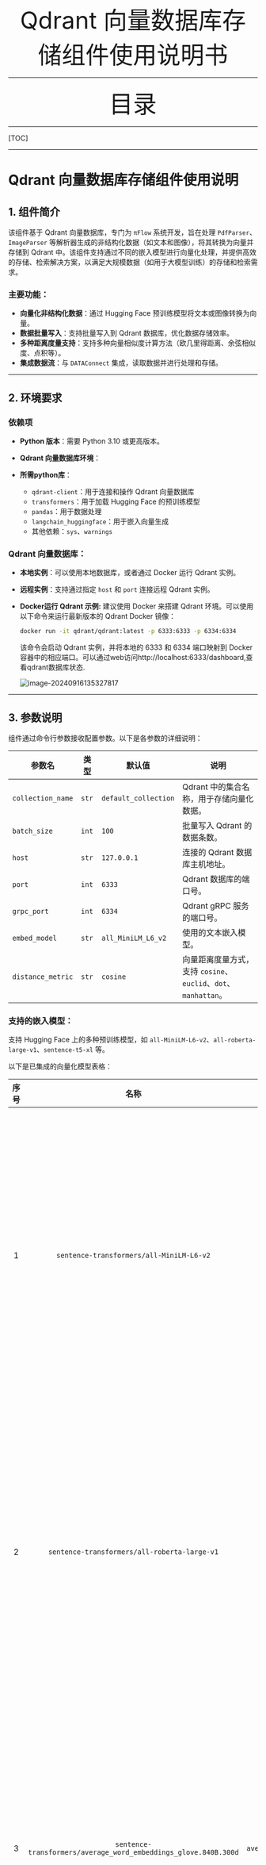















<div align='center'><font size=60>Qdrant 向量数据库存储组件使用说明书</font></div>









































----

<div align='center'><font size=60>目录</font></div>

----

[TOC]

----



# Qdrant 向量数据库存储组件使用说明

## 1. 组件简介

该组件基于 Qdrant 向量数据库，专门为 `πFlow` 系统开发，旨在处理 `PdfParser`、`ImageParser` 等解析器生成的非结构化数据（如文本和图像），将其转换为向量并存储到 Qdrant 中。该组件支持通过不同的嵌入模型进行向量化处理，并提供高效的存储、检索解决方案，以满足大规模数据（如用于大模型训练）的存储和检索需求。

### 主要功能：
- **向量化非结构化数据**：通过 Hugging Face 预训练模型将文本或图像转换为向量。
- **数据批量写入**：支持批量写入到 Qdrant 数据库，优化数据存储效率。
- **多种距离度量支持**：支持多种向量相似度计算方法（欧几里得距离、余弦相似度、点积等）。
- **集成数据流**：与 `DATAConnect` 集成，读取数据并进行处理和存储。
  
---

## 2. 环境要求

### 依赖项

- **Python 版本**：需要 Python 3.10 或更高版本。
- **Qdrant 向量数据库环境**：

- **所需python库**：
  - `qdrant-client`：用于连接和操作 Qdrant 向量数据库
  - `transformers`：用于加载 Hugging Face 的预训练模型
  - `pandas`：用于数据处理
  - `langchain_huggingface`：用于嵌入向量生成
  - 其他依赖：`sys`、`warnings`

### Qdrant 向量数据库：
- **本地实例**：可以使用本地数据库，或者通过 Docker 运行 Qdrant 实例。

- **远程实例**：支持通过指定 `host` 和 `port` 连接远程 Qdrant 实例。

- **Docker运行 Qdrant 示例:**   建议使用 Docker 来搭建 Qdrant 环境。可以使用以下命令来运行最新版本的 Qdrant Docker 镜像：

  ```bash
  docker run -it qdrant/qdrant:latest -p 6333:6333 -p 6334:6334
  ```

  该命令会启动 Qdrant 实例，并将本地的 6333 和 6334 端口映射到 Docker 容器中的相应端口。可以通过web访问http://localhost:6333/dashboard,查看qdrant数据库状态.

  ![image-20240916135327817](/home/leishu/.config/Typora/typora-user-images/image-20240916135327817.png)

---

## 3. 参数说明

组件通过命令行参数接收配置参数。以下是各参数的详细说明：

| 参数名            | 类型  | 默认值               | 说明                                                         |
| ----------------- | ----- | -------------------- | ------------------------------------------------------------ |
| `collection_name` | `str` | `default_collection` | Qdrant 中的集合名称，用于存储向量化数据。                    |
| `batch_size`      | `int` | `100`                | 批量写入 Qdrant 的数据条数。                                 |
| `host`            | `str` | `127.0.0.1`          | 连接的 Qdrant 数据库主机地址。                               |
| `port`            | `int` | `6333`               | Qdrant 数据库的端口号。                                      |
| `grpc_port`       | `int` | `6334`               | Qdrant gRPC 服务的端口号。                                   |
| `embed_model`     | `str` | `all_MiniLM_L6_v2`   | 使用的文本嵌入模型。                                         |
| `distance_metric` | `str` | `cosine`             | 向量距离度量方式，支持 `cosine`、`euclid`、`dot`、`manhattan`。 |

### 支持的嵌入模型：
支持 Hugging Face 上的多种预训练模型，如 `all-MiniLM-L6-v2`、`all-roberta-large-v1`、`sentence-t5-xl` 等。

以下是已集成的向量化模型表格：

| 序号 |                             名称                             |                   参数                    |                             介绍                             |
| :--: | :----------------------------------------------------------: | :---------------------------------------: | :----------------------------------------------------------: |
|  1   |           `sentence-transformers/all-MiniLM-L6-v2`           |            `all_MiniLM_L6_v2`             | 通用文本嵌入(GTE)模型：将句子和段落映射到384维的密集向量空间，可以用于聚类或语义搜索等任务。 |
|  2   |         `sentence-transformers/all-roberta-large-v1`         |          `all-roberta-large-v1`           | 通用文本嵌入(GTE)模型：将句子和段落映射到1024维的密集向量空间，可以用于聚类或语义搜索等任务。 |
|  3   | `sentence-transformers/average_word_embeddings_glove.840B.300d` | `average_word_embeddings_glove.840B.300d` | 通用文本嵌入(GTE)模型：将句子和段落映射到300维的密集向量空间，可以用于聚类或语义搜索等任务。 |
|  4   |                     `thenlper/gte-small`                     |                `gte-small`                | 通用文本嵌入(GTE)模型：基于多阶段对比学习的通用文本嵌入，由阿里巴巴达摩学院训练。 |
|  5   |            `sentence-transformers/sentence-t5-xl`            |             `sentence-t5-xl`              | 通用文本嵌入(GTE)模型：将句子和段落映射到768维的密集向量空间，可以用于聚类或语义搜索等任务。 |
|  6   |             `Snowflake/snowflake-arctic-embed-m`             |        `snowflake-arctic-embed-m`         | 通用文本嵌入(GTE)模型，专注于创建针对性能优化的高质量检索模型。 |
|  7   |          `embaas/sentence-transformers-e5-large-v2`          |    `sentence-transformers-e5-large-v2`    | 通用文本嵌入(GTE)模型：将句子和段落映射到1024维的密集向量空间，可用于聚类或语义搜索等任务。 |

这个表格简明地列出了支持的向量化模型及其介绍，帮助用户理解每个模型的特点和应用场景。

**一些常用模型汇总:  https://public.ukp.informatik.tu-darmstadt.de/reimers/sentence-transformers/v0.2/**



### 支持的距离度量方式：
- `cosine`：余弦相似度
- `euclid`：欧几里得距离
- `dot`：点积
- `manhattan`：曼哈顿距离

---

## 4. 工作流程

1. **配置连接**：组件会尝试连接到本地或远程的 Qdrant 实例。如果没有提供 `host` 和 `port`，则会使用本地嵌入式 Qdrant 数据库。
   
2. **数据加载**：通过 `DATAConnect` 从数据流端口中读取输入数据流（如 PDF 文本或图像数据），并去重处理。

3. **数据向量化**：使用 Hugging Face 的 `transformers` 模型将文本或图像转换为向量。模型可配置，默认使用 `all_MiniLM_L6_v2` 模型。

4. **数据存储**：向量化的数据批量写入到 Qdrant 中，集合名称通过参数指定。写入完成后，显示上传进度及状态。

5. **检索支持**：写入后的数据可以通过 Qdrant 提供的接口进行检索，支持通过向量化搜索进行相似性查询。

---

## 5. 代码说明

### 主程序结构：
```python
DATAConnectif __name__ == "__main__":
    # 获取组件配置参数, 使用命令行参数或默认值进行赋值
    collection_name = sys.argv[1] if len(sys.argv) > 1 else DEFAULT_COLLECTION_NAME
    batch_size = int(sys.argv[2]) if len(sys.argv) > 2 else DEFAULT_BATCH_SIZE
    host = sys.argv[3] if len(sys.argv) > 3 else DEFAULT_HOST
    port = int(sys.argv[4]) if len(sys.argv) > 4 else DEFAULT_PORT
    grpc_port = int(sys.argv[5]) if len(sys.argv) > 5 else DEFAULT_GRPC_PORT
    embed_model = sys.argv[6] if len(sys.argv) > 6 else DEFAULT_EMBED_MODEL
    distance_metric = sys.argv[7] if len(sys.argv) > 7 else DEFAULT_DISTANCE_METRIC

    # 初始化 Qdrant 客户端
    if host and port:
        client = QdrantClient(host=host, port=port, grpc_port=grpc_port, prefer_grpc=True, headers=DEFAULT_HEADERS)
    else:
        client = QdrantClient(path="./qdrant_local.db")

    # 数据输入和去重
    dataConnect = DATAConncet()
    df = dataConnect.dataInputStream(port="input_read")
    df.drop_duplicates(subset=["element_id"], inplace=True)

    # 向量化和写入
    write_dict(collection_name=collection_name, elements_dict=datas, client=client, batch_size=batch_size)

    # 关闭客户端
    client.close()
```

### 关键函数：
- **`write_dict`**：负责将数据转换为向量并批量写入 Qdrant。
  
```python
def write_dict(collection_name: str, elements_dict: t.List[t.Dict[str, str]], client: QdrantClient, batch_size: int):
    embedFunc = hfe(model_name=embed_model)
    
    def _embedText(s: str) -> t.List[float]:
        return embedFunc.embed_documents(texts=[s])[0]

    points = []
    for i in range(len(elements_dict)):
        content = elements_dict[i]
        vector = _embedText(str(content['text']))
        points.append(PointStruct(id=i, vector=vector, payload=content))

        if (i + 1) % batch_size == 0 or i == len(elements_dict) - 1:
            try:
                client.upsert(collection_name=collection_name, points=points)
                points.clear()
            except Exception as e:
                print(f"Error during upsert: {e}")
```

---

## 6. 使用示例

1）**配置基础镜像**：在基础镜像管理菜单中，可以选择已有镜像或从官方镜像拉取制定版本的python镜像（python本版3.10以上，此处我们设置基础镜像为 `registry.cn-hangzhou.aliyuncs.com/cnic-piflow/embed-base:v1`）。配置的具体步骤请参考下图：

![image-20240916140241146](/home/leishu/.config/Typora/typora-user-images/image-20240916140241146.png)

2）**安装向量数据库存储组件**：首先，从 [GitHub](https://github.com/cas-bigdatalab/piflow/blob/master/doc/embed/embed.zip) 下载包含向量数据库存储组件的 ZIP 文件。然后，将 ZIP 文件上传到系统并进行挂载（mount）。挂载成功后，选择组件并编辑其基本信息和图标。配置的详细步骤请参考下图：

![image-20240916140334408](/home/leishu/.config/Typora/typora-user-images/image-20240916140334408.png)

![image-20240927113942764](/home/leishu/.config/Typora/typora-user-images/image-20240927113942764.png)

![image-20240927105740270](/home/leishu/.config/Typora/typora-user-images/image-20240927105740270.png)

![image-20240927105806488](/home/leishu/.config/Typora/typora-user-images/image-20240927105806488.png)

![image-20240927110000207](/home/leishu/.config/Typora/typora-user-images/image-20240927110000207.png)





---

## 7. 注意事项

- 运行前请确保 Qdrant 数据库已经启动并正确配置（本地或远程）。
- `batch_size` 应根据实际数据量设置，建议在大批量数据时适当调整该值以优化性能。
- 默认情况下，组件会尝试连接本地 Qdrant 实例；如果要连接远程实例，请确保提供正确的 `host` 和 `port`。
- **禁止将不同预训练模型得到的嵌入存储到同一个数据库中:**   qdrant数据库在创建时要求设置向量维度,不同预训练模型获得的嵌入向量维度有所差异.选择了不同的预训练模型时,`collection_name`参数不能一致.
---

## 8. 扩展功能

- **模型切换**：通过修改 `embed_model` 参数可以选择不同的预训练模型，支持对不同类型的文本和图像进行向量化处理。
- **距离度量方式**：可以通过修改 `distance_metric` 参数切换不同的距离度量方法，如余弦相似度、欧几里得距离、曼哈顿距离等。
- **模型扩展：**关于文本嵌入模型还有很多可选择,可根据自身任务需要选择合适的预训练模型.(一些常用模型汇总:https://public.ukp.informatik.tu-darmstadt.de/reimers/sentence-transformers/v0.2/)
---

## 9. 结语

通过以上步骤，已经成功配置了所需的基础镜像，并将向量数据库存储组件集成到系统中。这些设置为处理和存储来自不同解析组件的非结构化数据提供了强大的支持，确保了数据在 Qdrant 向量数据库中的高效存储与检索。

在进行后续操作时，可以利用此组件来优化大模型训练的数据需求，提升数据检索与分析的效率。Qdrant 的向量化处理和存储能力将更好地管理和利用非结构化数据，为数据驱动的决策提供坚实的基础。

## 10. 代码地址

https://github.com/cas-bigdatalab/piflow/tree/master/python/embed/qdrant

